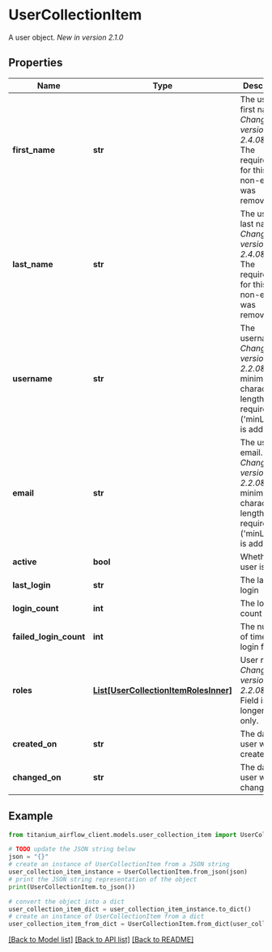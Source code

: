 # UserCollectionItem

A user object.  *New in version 2.1.0* 

## Properties

Name | Type | Description | Notes
------------ | ------------- | ------------- | -------------
**first_name** | **str** | The user&#39;s first name.  *Changed in version 2.4.0*&amp;#58; The requirement for this to be non-empty was removed.  | [optional] 
**last_name** | **str** | The user&#39;s last name.  *Changed in version 2.4.0*&amp;#58; The requirement for this to be non-empty was removed.  | [optional] 
**username** | **str** | The username.  *Changed in version 2.2.0*&amp;#58; A minimum character length requirement (&#39;minLength&#39;) is added.  | [optional] 
**email** | **str** | The user&#39;s email.  *Changed in version 2.2.0*&amp;#58; A minimum character length requirement (&#39;minLength&#39;) is added.  | [optional] 
**active** | **bool** | Whether the user is active | [optional] [readonly] 
**last_login** | **str** | The last user login | [optional] [readonly] 
**login_count** | **int** | The login count | [optional] [readonly] 
**failed_login_count** | **int** | The number of times the login failed | [optional] [readonly] 
**roles** | [**List[UserCollectionItemRolesInner]**](UserCollectionItemRolesInner.md) | User roles.  *Changed in version 2.2.0*&amp;#58; Field is no longer read-only.  | [optional] 
**created_on** | **str** | The date user was created | [optional] [readonly] 
**changed_on** | **str** | The date user was changed | [optional] [readonly] 

## Example

```python
from titanium_airflow_client.models.user_collection_item import UserCollectionItem

# TODO update the JSON string below
json = "{}"
# create an instance of UserCollectionItem from a JSON string
user_collection_item_instance = UserCollectionItem.from_json(json)
# print the JSON string representation of the object
print(UserCollectionItem.to_json())

# convert the object into a dict
user_collection_item_dict = user_collection_item_instance.to_dict()
# create an instance of UserCollectionItem from a dict
user_collection_item_from_dict = UserCollectionItem.from_dict(user_collection_item_dict)
```
[[Back to Model list]](../README.md#documentation-for-models) [[Back to API list]](../README.md#documentation-for-api-endpoints) [[Back to README]](../README.md)


